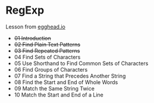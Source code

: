 # RegExp
Lesson from [egghead.io](https://egghead.io/series/regex-in-javascript)
- ~~01  Introduction~~
- ~~02  Find Plain Text Patterns~~
- ~~03  Find Repeated Patterns~~
- 04  Find Sets of Characters
- 05  Use Shorthand to Find Common Sets of Characters
- 06  Find Groups of Characters
- 07  Find a String that Precedes Another String
- 08  Find the Start and End of Whole Words
- 09  Match the Same String Twice
- 10  Match the Start and End of a Line
